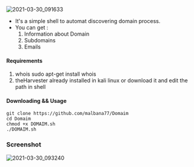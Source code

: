 ![2021-03-30_091633](https://user-images.githubusercontent.com/77072306/112942392-b5d89c00-9138-11eb-90dd-11b5010121ae.png)
                                              
* It's a simple shell to automat discovering domain process.
* You can get :
  1. Information about Domain 
  2. Subdomains
  3. Emails

#### Requirements
1. whois
    sudo apt-get install whois
2. theHarvester
    already installed in kali linux or download it and edit the path in shell

#### Downloading && Usage
```
git clone https://github.com/malbana77/Domaim
cd Domaim
chmod +x DOMAIM.sh
./DOMAIM.sh
```
### Screenshot

![2021-03-30_093240](https://user-images.githubusercontent.com/77072306/112944176-27194e80-913b-11eb-89d2-1897b480e7ae.png)
